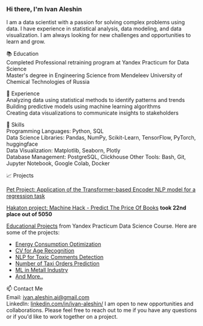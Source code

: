 ### Hi there, I'm Ivan Aleshin

I am a data scientist with a passion for solving complex problems using data. I have experience in statistical analysis, data modeling, and data visualization. I am always looking for new challenges and opportunities to learn and grow.

📚 Education  
Completed Professional retraining program at Yandex Practicum for Data Science  
Master's degree in Engineering Science from Mendeleev University of Chemical Technologies of Russia  

💼 Experience  
Analyzing data using statistical methods to identify patterns and trends  
Building predictive models using machine learning algorithms  
Creating data visualizations to communicate insights to stakeholders  

🚀 Skills  
Programming Languages: Python, SQL  
Data Science Libraries: Pandas, NumPy, Scikit-Learn, TensorFlow, PyTorch, huggingface  
Data Visualization: Matplotlib, Seaborn, Plotly  
Database Management: PostgreSQL, Clickhouse
Other Tools: Bash, Git, Jupyter Notebook, Google Colab, Docker  

📈 Projects  

[Pet Project: Application of the Transformer-based Encoder NLP model for a regression task](https://github.com/ivan-aleshin/pet_projects/tree/main/nlp_for_regression)

[Hakaton project: Machine Hack - Predict The Price Of Books](https://github.com/ivan-aleshin/hackatons_and_competiions/blob/main/book_price_prediction/books_price_prediction.ipynb) **took 22nd place out of 5050**

[Educational Projects](https://github.com/ivan-aleshin/yandex-practicum-projects) from Yandex Practicum Data Science Course. Here are some of the projects:
- [Energy Consumption Optimization](https://github.com/ivan-aleshin/yandex-practicum-projects/tree/main/15_prediction_temperature_of_steel)
- [CV for Age Recognition](https://github.com/ivan-aleshin/yandex-practicum-projects/tree/main/13_cv_age_recognition)
- [NLP for Toxic Comments Detection](https://github.com/ivan-aleshin/yandex-practicum-projects/tree/main/12_nlp_toxic_comments_detection)
- [Number of Taxi Orders Prediction](https://github.com/ivan-aleshin/yandex-practicum-projects/tree/main/11_timeseries_prediction)
- [ML in Metall Industry](https://github.com/ivan-aleshin/yandex-practicum-projects/tree/main/08_ml_in_metall_industry)
- [And More..](https://github.com/ivan-aleshin/yandex-practicum-projects)

📫 Contact Me  
Email: ivan.aleshin.ai@gmail.com  
LinkedIn:  [linkedin.com/in/ivan-aleshin/](https://www.linkedin.com/in/ivan-aleshin/)
I am open to new opportunities and collaborations. Please feel free to reach out to me if you have any questions or if you'd like to work together on a project.
